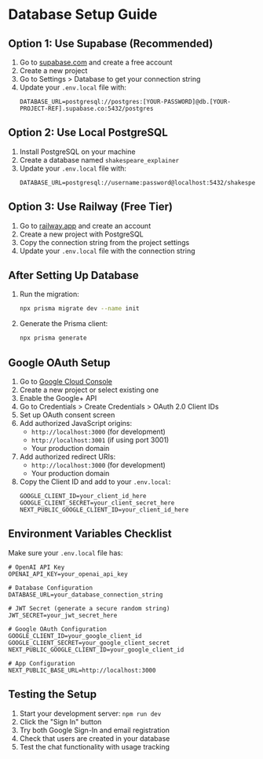# Database Setup Guide

## Option 1: Use Supabase (Recommended)

1. Go to [supabase.com](https://supabase.com) and create a free account
2. Create a new project
3. Go to Settings > Database to get your connection string
4. Update your `.env.local` file with:
   ```
   DATABASE_URL=postgresql://postgres:[YOUR-PASSWORD]@db.[YOUR-PROJECT-REF].supabase.co:5432/postgres
   ```

## Option 2: Use Local PostgreSQL

1. Install PostgreSQL on your machine
2. Create a database named `shakespeare_explainer`
3. Update your `.env.local` file with:
   ```
   DATABASE_URL=postgresql://username:password@localhost:5432/shakespeare_explainer
   ```

## Option 3: Use Railway (Free Tier)

1. Go to [railway.app](https://railway.app) and create an account
2. Create a new project with PostgreSQL
3. Copy the connection string from the project settings
4. Update your `.env.local` file with the connection string

## After Setting Up Database

1. Run the migration:
   ```bash
   npx prisma migrate dev --name init
   ```

2. Generate the Prisma client:
   ```bash
   npx prisma generate
   ```

## Google OAuth Setup

1. Go to [Google Cloud Console](https://console.cloud.google.com)
2. Create a new project or select existing one
3. Enable the Google+ API
4. Go to Credentials > Create Credentials > OAuth 2.0 Client IDs
5. Set up OAuth consent screen
6. Add authorized JavaScript origins:
   - `http://localhost:3000` (for development)
   - `http://localhost:3001` (if using port 3001)
   - Your production domain
7. Add authorized redirect URIs:
   - `http://localhost:3000` (for development)
   - Your production domain
8. Copy the Client ID and add to your `.env.local`:
   ```
   GOOGLE_CLIENT_ID=your_client_id_here
   GOOGLE_CLIENT_SECRET=your_client_secret_here
   NEXT_PUBLIC_GOOGLE_CLIENT_ID=your_client_id_here
   ```

## Environment Variables Checklist

Make sure your `.env.local` file has:

```
# OpenAI API Key
OPENAI_API_KEY=your_openai_api_key

# Database Configuration
DATABASE_URL=your_database_connection_string

# JWT Secret (generate a secure random string)
JWT_SECRET=your_jwt_secret_here

# Google OAuth Configuration
GOOGLE_CLIENT_ID=your_google_client_id
GOOGLE_CLIENT_SECRET=your_google_client_secret
NEXT_PUBLIC_GOOGLE_CLIENT_ID=your_google_client_id

# App Configuration
NEXT_PUBLIC_BASE_URL=http://localhost:3000
```

## Testing the Setup

1. Start your development server: `npm run dev`
2. Click the "Sign In" button
3. Try both Google Sign-In and email registration
4. Check that users are created in your database
5. Test the chat functionality with usage tracking 
